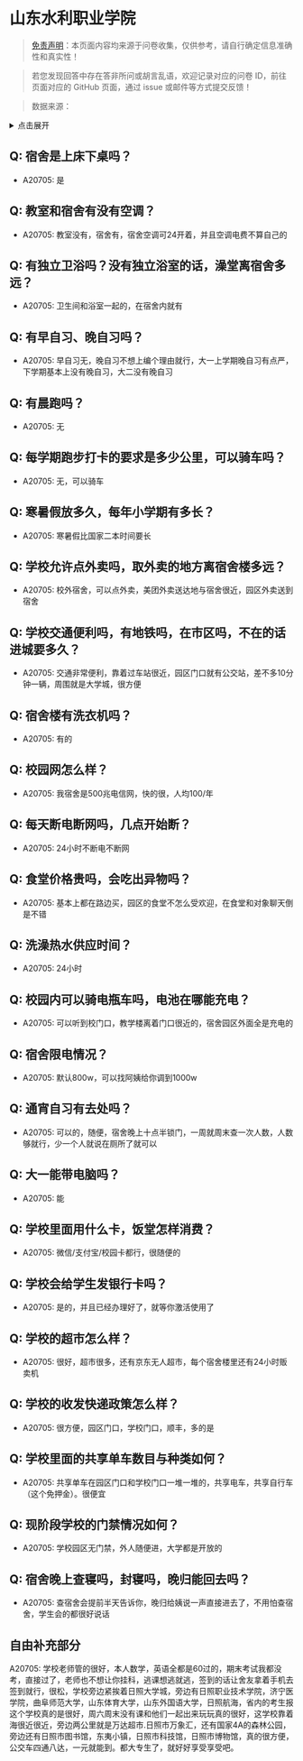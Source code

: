 # 山东水利职业学院

> [免责声明](https://colleges.chat/#_3)：本页面内容均来源于问卷收集，仅供参考，请自行确定信息准确性和真实性！

> 若您发现回答中存在答非所问或胡言乱语，欢迎记录对应的问卷 ID，前往页面对应的 GitHub 页面，通过 issue 或邮件等方式提交反馈！

> 数据来源：

<details><summary>点击展开</summary>
<ul>
<li>A20705: 匿名 (2023 年 07 月)</li>
</ul>
</details>

## Q: 宿舍是上床下桌吗？

- A20705: 是

## Q: 教室和宿舍有没有空调？

- A20705: 教室没有，宿舍有，宿舍空调可24开着，并且空调电费不算自己的

## Q: 有独立卫浴吗？没有独立浴室的话，澡堂离宿舍多远？

- A20705: 卫生间和浴室一起的，在宿舍内就有

## Q: 有早自习、晚自习吗？

- A20705: 早自习无，晚自习不想上编个理由就行，大一上学期晚自习有点严，下学期基本上没有晚自习，大二没有晚自习

## Q: 有晨跑吗？

- A20705: 无

## Q: 每学期跑步打卡的要求是多少公里，可以骑车吗？

- A20705: 无，可以骑车

## Q: 寒暑假放多久，每年小学期有多长？

- A20705: 寒暑假比国家二本时间要长

## Q: 学校允许点外卖吗，取外卖的地方离宿舍楼多远？

- A20705: 校外宿舍，可以点外卖，美团外卖送达地与宿舍很近，园区外卖送到宿舍

## Q: 学校交通便利吗，有地铁吗，在市区吗，不在的话进城要多久？

- A20705: 交通非常便利，靠着过车站很近，园区门口就有公交站，差不多10分钟一辆，周围就是大学城，很方便

## Q: 宿舍楼有洗衣机吗？

- A20705: 有的

## Q: 校园网怎么样？

- A20705: 我宿舍是500兆电信网，快的很，人均100/年

## Q: 每天断电断网吗，几点开始断？

- A20705: 24小时不断电不断网

## Q: 食堂价格贵吗，会吃出异物吗？

- A20705: 基本上都在路边买，园区的食堂不怎么受欢迎，在食堂和对象聊天倒是不错

## Q: 洗澡热水供应时间？

- A20705: 24小时

## Q: 校园内可以骑电瓶车吗，电池在哪能充电？

- A20705: 可以听到校门口，教学楼离着门口很近的，宿舍园区外面全是充电的

## Q: 宿舍限电情况？

- A20705: 默认800w，可以找阿姨给你调到1000w

## Q: 通宵自习有去处吗？

- A20705: 可以的，随便，宿舍晚上十点半锁门，一周就周末查一次人数，人数够就行，少一个人就说在厕所了就可以

## Q: 大一能带电脑吗？

- A20705: 能

## Q: 学校里面用什么卡，饭堂怎样消费？

- A20705: 微信/支付宝/校园卡都行，很随便的

## Q: 学校会给学生发银行卡吗？

- A20705: 是的，并且已经办理好了，就等你激活使用了

## Q: 学校的超市怎么样？

- A20705: 很好，超市很多，还有京东无人超市，每个宿舍楼里还有24小时贩卖机

## Q: 学校的收发快递政策怎么样？

- A20705: 很方便，园区门口，学校门口，顺丰，多的是

## Q: 学校里面的共享单车数目与种类如何？

- A20705: 共享单车在园区门口和学校门口一堆一堆的，共享电车，共享自行车（这个免押金）。很便宜

## Q: 现阶段学校的门禁情况如何？

- A20705: 学校园区无门禁，外人随便进，大学都是开放的

## Q: 宿舍晚上查寝吗，封寝吗，晚归能回去吗？

- A20705: 查宿舍会提前半天告诉你，晚归给姨说一声直接进去了，不用怕查宿舍，学生会的都很好说话

## 自由补充部分

A20705: 学校老师管的很好，本人数学，英语全都是60过的，期末考试我都没考，直接过了，老师也不想让你挂科，逃课想逃就逃，签到的话让舍友拿着手机去签到就行，很松，学校旁边紧挨着日照大学城，旁边有日照职业技术学院，济宁医学院，曲阜师范大学，山东体育大学，山东外国语大学，日照航海，省内的考生报这个学校真的是很好，周六周末没有课和他们一起出来玩玩真的很好，这学校靠着海很近很近，旁边两公里就是万达超市.日照市万象汇，还有国家4A的森林公园，旁边还有日照市图书馆，东夷小镇，日照市科技馆，日照市博物馆，真的很方便，公交车四通八达，一元就能到。都大专生了，就好好享受享受吧。